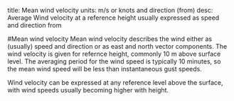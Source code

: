 title: Mean wind velocity
units: m/s or knots and direction (from)
desc: Average Wind velocity at a reference height usually expressed as speed and direction from

#Mean wind velocity
Mean wind velocity describes the wind either as (usually) speed and direction or as east and north vector components. The wind velocity is given for refernce height, commonly 10 m above surface level. The averaging period for the wind speed is typically 10 minutes, so the mean wind speed will be less than instantaneous gust speeds.

Wind velocity can be expressed at any reference level above the surface, with wind speeds usually becoming higher with height. 
